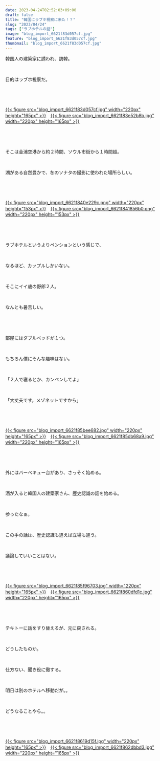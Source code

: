 ```yaml
---
date: 2023-04-24T02:52:03+09:00
draft: false
title: "韓国にラブホ視察に来た！？"
slug: "2023/04/24"
tags: ["ラブホテルの話"]
image: "blog_import_6621f83d057cf.jpg"
feature: "blog_import_6621f83d057cf.jpg"
thumbnail: "blog_import_6621f83d057cf.jpg"
---
```

<p>韓国人の建築家に誘われ、訪韓。</p><p> </p><p>目的はラブホ視察だ。</p><p> </p><p> </p><p><a href="blog_import_6621f83d057cf.jpg">{{< figure src="blog_import_6621f83d057cf.jpg" width="220px" height="165px" >}}</a>　<a href="blog_import_6621f83e52b8b.jpg">{{< figure src="blog_import_6621f83e52b8b.jpg" width="220px" height="165px" >}}</a></p><p> </p><p> </p><p>そこは金浦空港から約２時間、ソウル市街から１時間超。</p><p> </p><p>湖がある自然豊かで、冬のソナタの撮影に使われた場所らしい。</p><p> </p><p> </p><p><a href="blog_import_6621f840e229c.png">{{< figure src="blog_import_6621f840e229c.png" width="220px" height="153px" >}}</a>　<a href="blog_import_6621f841856b0.png">{{< figure src="blog_import_6621f841856b0.png" width="220px" height="153px" >}}</a></p><p> </p><p> </p><p>ラブホテルというよりペンションという感じで、</p><p> </p><p>なるほど、カップルしかいない。</p><p> </p><p>そこにイイ歳の野郎２人。</p><p> </p><p>なんとも暑苦しい。</p><p> </p><p> </p><p>部屋にはダブルベッドが１つ。</p><p> </p><p>もちろん僕にそんな趣味はない。</p><p> </p><p>「２人で寝るとか、カンベンしてよ」</p><p> </p><p>「大丈夫です。メゾネットですから」</p><p> </p><p> </p><p><a href="blog_import_6621f85bee682.jpg">{{< figure src="blog_import_6621f85bee682.jpg" width="220px" height="165px" >}}</a>　<a href="blog_import_6621f85db68a9.jpg">{{< figure src="blog_import_6621f85db68a9.jpg" width="220px" height="165px" >}}</a></p><p> </p><p> </p><p>外にはバーベキュー台があり、さっそく始める。</p><p> </p><p>酒が入ると韓国人の建築家さん、歴史認識の話を始める。</p><p> </p><p>参ったなぁ。</p><p> </p><p>この手の話は、歴史認識も違えば立場も違う。</p><p> </p><p>議論していいことはない。</p><p> </p><p> </p><p><a href="blog_import_6621f85f96703.jpg">{{< figure src="blog_import_6621f85f96703.jpg" width="220px" height="165px" >}}</a>　<a href="blog_import_6621f860dfd1c.jpg">{{< figure src="blog_import_6621f860dfd1c.jpg" width="220px" height="165px" >}}</a></p><p> </p><p> </p><p>テキトーに話をすり替えるが、元に戻される。</p><p> </p><p>どうしたものか。</p><p> </p><p>仕方ない、聞き役に徹する。</p><p> </p><p>明日は別のホテルへ移動だが。。</p><p> </p><p>どうなることやら。。</p><p> </p><p> </p><p><a href="blog_import_6621f8619d15f.jpg">{{< figure src="blog_import_6621f8619d15f.jpg" width="220px" height="165px" >}}</a>　<a href="blog_import_6621f862dbbd3.jpg">{{< figure src="blog_import_6621f862dbbd3.jpg" width="220px" height="165px" >}}</a></p><p> </p>

